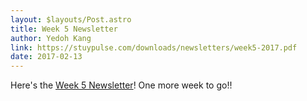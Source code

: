 ```yaml
---
layout: $layouts/Post.astro
title: Week 5 Newsletter
author: Yedoh Kang
link: https://stuypulse.com/downloads/newsletters/week5-2017.pdf
date: 2017-02-13
---
```

Here's the [Week 5 Newsletter](/downloads/newsletters/week5-2017.pdf)! One more week to go!!
